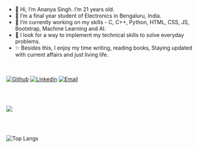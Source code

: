- 👋 Hi, I’m Ananya Singh. I’m 21 years old.
- 👀 I’m a final year student of Electronics in Bengaluru, India.
- 🌱 I’m currently working on my skills - C, C++, Python, HTML, CSS, JS, Bootstrap, Machine Learning and AI.
- 🎯 I look for a way to implement my technical skills to solve everyday problems.
- ✨ Besides this, I enjoy my time writing, reading books, Staying updated with current affairs and just living life.

<!---
ananyasinghwork/ananyasinghwork is a ✨ special ✨ repository because its `README.md` (this file) appears on your GitHub profile.
You can click the Preview link to take a look at your changes.
--->
<br> </br>
[![Github](https://img.shields.io/badge/-Github-000?style=flat&logo=Github&logoColor=white)](https://github.com/ananyasinghwork)
[![Linkedin](https://img.shields.io/badge/-LinkedIn-blue?style=flat&logo=Linkedin&logoColor=white)](https://www.linkedin.com/in/ananyathesingh/)
[![Email](https://img.shields.io/badge/-Email-c14438?style=flat&logo=Gmail&logoColor=white)](mailto:ananyasingh0421@gmail.com)

<br> </br>

![](https://komarev.com/ghpvc/?username=ananyasinghwork&color=blueviolet&style=flat&label=PROFILE+VIEWS)

<br><br>

![Top Langs](https://github-readme-stats.vercel.app/api/top-langs/?username=ananyasinghwork&size_weight=0.5&count_weight=0.5)

